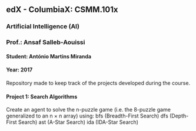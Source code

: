 ## edX - ColumbiaX: CSMM.101x
### Artificial Intelligence (AI) 
### Prof.: Ansaf Salleb-Aouissi
#### Student: António Martins Miranda
#### Year: 2017

Repository made to keep track of the projects developed during the course.

#### Project 1: Search Algorithms
Create an agent to solve the n-puzzle game (i.e. the 8-puzzle  game generalized to an n × n array) using:
  bfs (Breadth-First Search)
  dfs (Depth-First Search)
  ast (A-Star Search)
  ida (IDA-Star Search)
